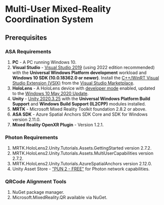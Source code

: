 # Multi-User Mixed-Reality Coordination System

## Prerequisites

### ASA Requirements

1. **PC** - A PC running Windows 10.
2. **Visual Studio** - [Visual Studio 2019](https://www.visualstudio.com/downloads/) (using 2022 edition recommended) with the **Universal Windows Platform development** workload and **Windows 10 SDK (10.0.18362.0 or newer)**. Install the [C++/WinRT Visual Studio Extension (VSIX)](https://aka.ms/cppwinrt/vsix) from the [Visual Studio Marketplace](https://marketplace.visualstudio.com/).
3. **HoloLens** - A HoloLens device with [developer mode](https://learn.microsoft.com/en-us/windows/mixed-reality/using-visual-studio) enabled, updated to the [Windows 10 May 2020 Update](https://learn.microsoft.com/en-us/windows/mixed-reality/whats-new/release-notes-may-2020).
4. **Unity** - [Unity 2020.3.25](https://unity.com/download) with the **Universal Windows Platform Build Support** and **Windows Build Support (IL2CPP)** modules installed.
5. **MRTK** - Microsoft Mixed Reality Toolkit foundation 2.8.2 or above.
6. **ASA SDK** - Azure Spatial Anchors SDK Core and SDK for Windows version 2.11.0.
7. **Mixed Reality OpenXR Plugin** - Version 1.2.1.


### Photon Requirements

1. MRTK.HoloLens2.Unity.Tutorials.Assets.GettingStarted version 2.7.2.
2. MRTK.HoloLens2.Unity.Tutorials.Assets.MultiUserCapabilities version 2.7.2.
3. MRTK.HoloLens2.Unity.Tutorials.AzureSpatialAnchors version 2.12.0.
4. Unity Asset Store - ["PUN 2 - FREE"](https://assetstore.unity.com/packages/tools/network/pun-2-free-119922) for Photon network capabilities.

### QRCode Alignment Tools

1. NuGet package manager.
2. Microsoft.MixedReality.QR available via NuGet.

